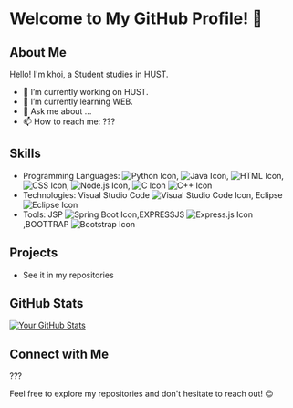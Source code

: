 # Welcome to My GitHub Profile! 👋

## About Me

Hello! I'm khoi, a Student studies in HUST.

- 🔭 I’m currently working on HUST.
- 🌱 I’m currently learning WEB.
- 💬 Ask me about ...
- 📫 How to reach me: ???

## Skills

- Programming Languages: ![Python Icon](https://img.icons8.com/color/48/000000/python.png),
                         ![Java Icon](https://img.icons8.com/color/48/000000/java-coffee-cup-logo.png),
                         ![HTML Icon](https://img.icons8.com/color/48/000000/html-5.png), ![CSS Icon](https://img.icons8.com/color/48/000000/css3.png),
                         ![Node.js Icon](https://img.icons8.com/color/48/000000/nodejs.png),
                         ![C Icon](https://img.icons8.com/color/48/000000/c-programming.png)
                         ![C++ Icon](https://img.icons8.com/color/48/000000/c-plus-plus-logo.png)
- Technologies: Visual Studio Code ![Visual Studio Code Icon](https://img.icons8.com/color/48/000000/visual-studio-code-2019.png),
                Eclipse ![Eclipse Icon](https://img.icons8.com/color/48/000000/eclipse.png)
- Tools: JSP ![Spring Boot Icon](https://img.icons8.com/color/48/000000/spring-logo.png),EXPRESSJS ![Express.js Icon](https://img.icons8.com/color/48/000000/express.png),BOOTTRAP ![Bootstrap Icon](https://img.icons8.com/color/48/000000/bootstrap.png)

## Projects

- See it in my repositories

## GitHub Stats

[![Your GitHub Stats](https://github-readme-stats.vercel.app/api?username=your-username&show_icons=true&theme=radical)](https://github.com/your-username)

## Connect with Me

???

Feel free to explore my repositories and don't hesitate to reach out! 😊
